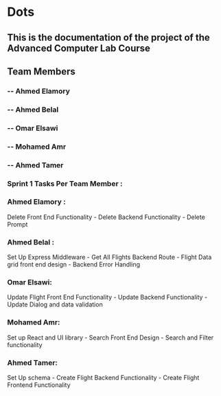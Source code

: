 # Dots

## This is the documentation of the project of the Advanced Computer Lab Course

## Team Members

### -- Ahmed Elamory
### -- Ahmed Belal
### -- Omar Elsawi
### -- Mohamed Amr
### -- Ahmed Tamer

### Sprint 1 Tasks Per Team Member :

### Ahmed Elamory :
Delete Front End Functionality - Delete Backend Functionality - Delete Prompt

### Ahmed Belal : 
Set Up Express Middleware - Get All Flights Backend Route - Flight Data grid front end design - Backend Error Handling 

### Omar Elsawi:
Update Flight Front End Functionality - Update Backend Functionality - Update Dialog and data validation 

### Mohamed Amr:
Set up React and UI library - Search Front End Design - Search and Filter functionality 

### Ahmed Tamer:
Set Up schema - Create Flight Backend Functionality - Create Flight Frontend Functionality
